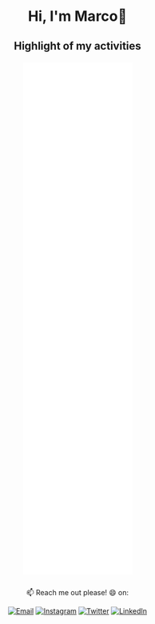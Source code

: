 <h1 align="center">Hi, I'm Marco👋</h1>
<!-- [Marco Alfan](https://marcoalfans.github.io)  -->
<h2 align="center">Highlight of my activities <p align="center"><img src="https://github.com/marcoalfans/marcoalfans/blob/main/github-metrics.svg" alt="marcoalfans"></p></h2>
<p align="center"> 📫 Reach me out please! 😄 on: </p>
<p align="center">
<a href="mailto:marcoalfans@gmail.com" target="_blank"><img src="https://img.shields.io/badge/-Gmail-c14438?style=flat-square&logo=Gmail&logoColor=white" alt="Email"></a>
<a href="https://instagram.com/marcoalfans" target="_blank"><img src="https://img.shields.io/badge/-Instagram-e4405f?style=flat-square&logo=instagram&logoColor=white" alt="Instagram"></a>
<a href="https://twitter.com/marcoalfans" target="_blank"><img src="https://img.shields.io/badge/-Twitter-1ca0f1?style=flat-square&labelColor=1ca0f1&logo=twitter&logoColor=white" alt="Twitter"></a>
<a href="https://www.linkedin.com/signup/public-profile-join?vieweeVanityName=marco-alfan-71703a129&trk=public_profile_top-card-primary-button-join-to-connect" target="_blank"><img src="https://img.shields.io/badge/LinkedIn-%230077B5.svg?&style=flat-square&logo=linkedin&logoColor=white" alt="LinkedIn"></a>
</p>
<!-- <a href="https://github.com/marcoalfans" target="_blank"><img src="https://img.shields.io/badge/-GitHub-181717?style=flat-square&logo=github" alt="GitHub"></a> -->
<!-- <a href="https://facebook.com/" target="_blank"><img src="https://img.shields.io/badge/-Facebook-1877f2?style=flat-square&logo=facebook&logoColor=white" alt="Facebook"></a> -->
